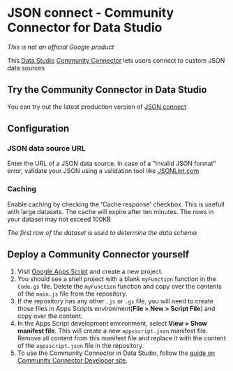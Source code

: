 # JSON connect - Community Connector for Data Studio
*This is not an official Google product*

This [Data Studio](https://datastudio.google.com) [Community
Connector](https://developers.google.com/datastudio/connector) lets users connect
to custom JSON data sources

## Try the Community Connector in Data Studio
You can try out the latest production version of [JSON connect](https://datastudio.google.com/datasources/create?connectorId=AKfycbzDZJEtN414a8F_vWQ3z9MHFJKXpXzGz8rq7De5jfPMmJz-k49Dpd4gbW5olVa0BvI)

## Configuration

### JSON data source URL
Enter the URL of a JSON data source. In case of a "Invalid JSON format" error, validate your JSON using a validation tool like [JSONLint.com](https://jsonlint.com/) 

### Caching
Enable caching by checking the 'Cache response' checkbox. This is usefull with large datasets. The cache will expire after ten minutes. The rows in your dataset may not exceed 100KB

*The first row of the dataset is used to determine the data schema*

## Deploy a Community Connector yourself
1. Visit [Google Apps Script](https://script.google.com/) and create a new
   project.
2. You should see a shell project with a blank `myFunction` function in the
   `Code.gs` file. Delete the `myFunction` function and copy over the contents
   of the `main.js` file from the repository.
3. If the repository has any other `.js` or `.gs` file, you will need to create
   those files in Apps Scripts environment(**File > New > Script File**) and
   copy over the content.
4. In the Apps Script development environment, select **View > Show manifest
   file**. This will create a new `appsscript.json` manifest file. Remove all
   content from this manifest file and replace it with the content of the
   `appsscript.json` file in the repository.
5. To use the Community Connector in Data Studio, follow the [guide on Community
   Connector Developer
   site](https://developers.google.com/datastudio/connector/use).
